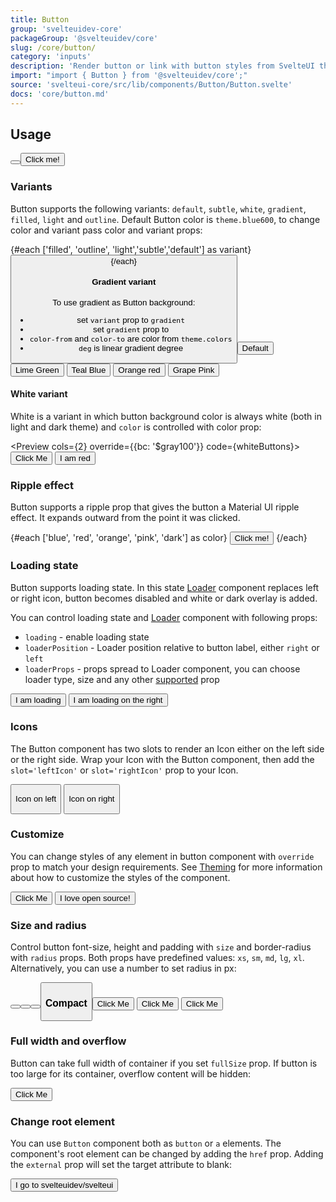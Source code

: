 ```yaml
---
title: Button
group: 'svelteuidev-core'
packageGroup: '@svelteuidev/core'
slug: /core/button/
category: 'inputs'
description: 'Render button or link with button styles from SvelteUI theme'
import: "import { Button } from '@svelteuidev/core';"
source: 'svelteui-core/src/lib/components/Button/Button.svelte'
docs: 'core/button.md'
---
```


<script lang="ts">
    import { Button, dark, SimpleGrid } from '@svelteuidev/core';
    import { GithubLogo } from "radix-icons-svelte";
    import { Heading, Preview, mobile } from 'components'

    const PrimaryButton = {
        boxShadow: '0 2px 14px #228be6',
        transition: 'all 0.2s ease-in-out',
        color: 'white !important',
        textDecoration: 'none !important',
        '&:hover': {
        boxShadow: '0 4px 20px #228be6',
        },
    };

    const simpleButtons = `
    <script>
        import { Button } from '@svelteuidev/core';
    <\/script>

    <Button \/>
    <Button>Click me!<\/Button>
    `;
    const variantButtons = `
    <script>
        import { Button } from '@svelteuidev/core';
    <\/script>

    {#each ['filled', 'outline', 'light','subtle','default'] as variant}
        <Button variant={variant} />
    {/each}
    `;
    const gradientButtons = `
    <script>
        import { Button } from '@svelteuidev/core';
    <\/script>

    <Button variant='gradient'>Default<\/Button>
    <Button variant='gradient' gradient={{from: 'teal', to: 'green', deg: 105}}>Lime Green<\/Button>
    <Button variant='gradient' gradient={{from: 'teal', to: 'blue', deg: 60}}>Teal Blue<\/Button>
    <Button variant='gradient' gradient={{from: 'orange', to: 'red', deg: 45}}>Orange red<\/Button>
    <Button variant='gradient' gradient={{from: 'grape', to: 'pink', deg: 35}}>Grape Pink<\/Button>
    `;
    const whiteButtons = `
    <script>
        import { Button } from '@svelteuidev/core';
    <\/script>

    <Button variant="white">Click Me<\/Button>
    <Button variant="white" color="red">I am red<\/Button>
    `;
    const rippleButtons = `
    <script>
        import { Button } from '@svelteuidev/core';
    <\/script>
    
    <Button ripple>Click me!<\/Button>
    `
    const loadingButtons = `
    <script>
        import { Button } from '@svelteuidev/core';
    <\/script>

    <Button loading={true}>I am loading<\/Button>
    <Button loading={true} loaderPosition={"right"}>I am loading on the right<\/Button>
    `;
    const iconButtons = `
    <script>
        import { Button } from '@svelteuidev/core';
    <\/script>

    <Button>
        <GithubLogo slot='leftIcon' />
        Icon on left
    <\/Button>
    <Button>
        Icon on right
        <GithubLogo slot='rightIcon' />
    <\/Button>
    `;
    const customizeButtons = `
    <script>
        import { Button } from '@svelteuidev/core';
        import { GithubLogo } from "radix-icons-svelte";

        const newStyles = {
            boxShadow: '0 2px 14px #228be6',
            transition: 'all 0.2s ease-in-out',
            color: 'white !important',
            textDecoration: 'none !important',
            '&:hover': {
            boxShadow: '0 4px 20px #228be6',
            },
        };
    <\/script>

    <Button override={{ bc: 'red', '&:hover': { bc: '$indigo400' } }} variant='outline'>Click Me<\/Button>
    <Button override={newStyles}>
        <GithubLogo slot='leftIcon' size={16} \/> I love open source!
    <\/Button>
    `;
    const sizeButtons = `
    <script>
        import { Button } from '@svelteuidev/core';
    <\/script>

    <Button radius="lg" \/> // -> theme predefined large radius
    <Button radius={10} \/> // -> ( borderRadius: '10px' )
    <Button size="sm" \/> // -> predefined small size
    <Button size="lg" \/> // -> predefined large size
    `;
    const compactButtons = `
    <script>
        import { Button } from '@svelteuidev/core';
    <\/script>

    <Button compact>Click Me<\/Button>
    <Button variant='outline' compact>Click Me<\/Button>
    <Button variant='default' compact>Click Me<\/Button>
    `;
    const fullsizeButtons = `
    <script>
        import { Button } from '@svelteuidev/core';
    <\/script>

    <Button fullSize>Click Me<\/Button>
    `;
    const rootButtons = `
    <script>
        import { Button } from '@svelteuidev/core';
    <\/script>

    <Button href="https://svelteui.org">I go to svelteuidev/svelteui<\/Button>
    `;
</script>

<Heading />

## Usage

<Preview cols={2} code={simpleButtons}>
    <Button />
    <Button>Click me!</Button>
</Preview>

### Variants

Button supports the following variants: `default`, `subtle`, `white`, `gradient`, `filled`, `light` and `outline`. Default Button color is `theme.blue600`, to change color and variant pass color and variant props:

<Preview cols={5} code={variantButtons}>
    {#each ['filled', 'outline', 'light','subtle','default'] as variant}
            <Button variant={variant} />
    {/each}
</Preview>

#### Gradient variant

To use gradient as Button background:

- set `variant` prop to `gradient`
- set `gradient` prop to
- `color-from` and `color-to` are color from `theme.colors`
- `deg` is linear gradient degree

<Preview cols={5} code={gradientButtons}>
    <Button variant='gradient'>Default</Button>
    <Button variant='gradient' gradient={{from: 'teal', to: 'green', deg: 105}}>Lime Green</Button>
    <Button variant='gradient' gradient={{from: 'teal', to: 'blue', deg: 60}}>Teal Blue</Button>
    <Button variant='gradient' gradient={{from: 'orange', to: 'red', deg: 45}}>Orange red</Button>
    <Button variant='gradient' gradient={{from: 'grape', to: 'pink', deg: 35}}>Grape Pink</Button>
</Preview>

#### White variant

White is a variant in which button background color is always white (both in light and dark theme) and `color` is controlled with color prop:

<Preview cols={2} override={{bc: '$gray100'}} code={whiteButtons}>
<Button variant="white">Click Me</Button>
<Button variant="white" color="red">I am red</Button>
</Preview>

### Ripple effect

Button supports a ripple prop that gives the button a Material UI ripple effect. It expands outward from the point it was clicked.

<Preview cols={5} code={rippleButtons}>
    {#each ['blue', 'red', 'orange', 'pink', 'dark'] as color}
         <Button color={color} ripple>Click me!</Button>
    {/each}
</Preview>

### Loading state

Button supports loading state. In this state [Loader](core/loader) component replaces left or right icon, button becomes disabled and white or dark overlay is added.

You can control loading state and [Loader](core/loader) component with following props:

- `loading` - enable loading state
- `loaderPosition` - Loader position relative to button label, either `right` or `left`
- `loaderProps` - props spread to Loader component, you can choose loader type, size and any other [supported](core/loader) prop

<Preview cols={2} code={loadingButtons}>
    <Button loading={true}>I am loading</Button>
    <Button loading={true} loaderPosition={"right"}>I am loading on the right</Button>
</Preview>

### Icons

The Button component has two slots to render an Icon either on the left side or the right side. Wrap your Icon with the Button component, then add the `slot='leftIcon'` or `slot='rightIcon'` prop to your Icon.

<Preview cols={2} code={iconButtons}>
    <Button override={{p: {m: 0}}}>
        <GithubLogo slot='leftIcon' />
        <p>Icon on left</p>
    </Button>
    <Button override={{p: {m: 0}}}>
        <p>Icon on right</p>
        <GithubLogo slot='rightIcon' />
    </Button>
</Preview>

### Customize

You can change styles of any element in button component with `override` prop to match your design requirements. See [Theming](theming/utilities) for more information about how to customize the styles of the component.

<Preview cols={2} code={customizeButtons}>
    <Button override={{ bc: 'red', '&:hover': { bc: '$indigo400' } }} variant='outline'>Click Me</Button>
    <Button override={PrimaryButton}>
        <GithubLogo slot='leftIcon' size={16} /> I love open source!
    </Button>
</Preview>

### Size and radius

Control button font-size, height and padding with `size` and border-radius with `radius` props. Both props have predefined values: `xs`, `sm`, `md`, `lg`, `xl`. Alternatively, you can use a number to set radius in px:

<Preview cols={4} code={sizeButtons}>
    <Button radius="lg" />
    <Button radius={10} />
    <Button size="sm" />
    <Button size="lg" />
</Preview>

### Compact

<Preview cols={3} code={compactButtons}>
    <Button compact>Click Me</Button>
    <Button variant='outline' compact>Click Me</Button>
    <Button variant='default' compact>Click Me</Button>
</Preview>

### Full width and overflow

Button can take full width of container if you set `fullSize` prop. If button is too large for its container, overflow content will be hidden:

<Preview width={100} cols={1} code={fullsizeButtons}>
     <Button fullSize>Click Me</Button>
</Preview>

### Change root element

You can use `Button` component both as `button` or `a` elements. The component's root element can be changed by adding the `href` prop. Adding the `external` prop will set the target attribute to blank:

<Preview cols={1} code={rootButtons}>
    <Button href="https://svelteui.org">I go to svelteuidev/svelteui</Button>
</Preview>
